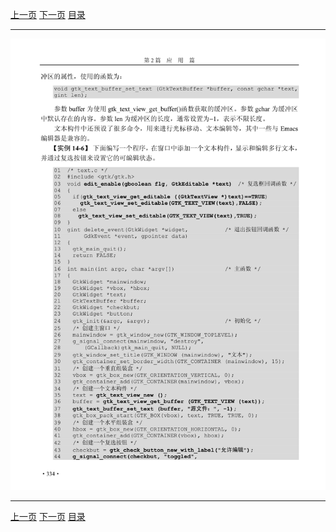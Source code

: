 [上一页](345.md) [下一页](347.md) [目录](../README.md)

***

![346](../images/346.png)

***

[上一页](345.md) [下一页](347.md) [目录](../README.md)